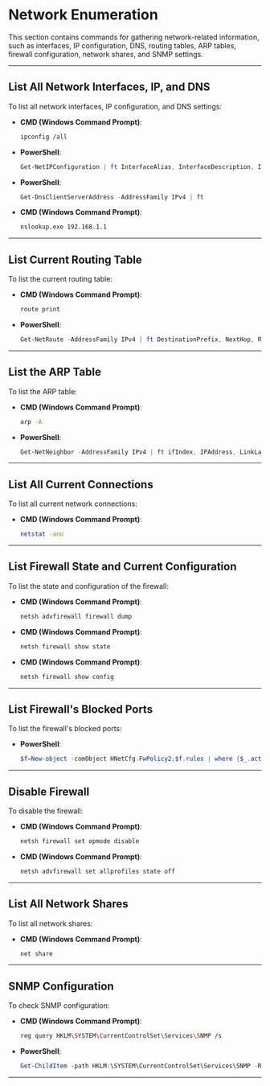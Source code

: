 # Network Enumeration

This section contains commands for gathering network-related information, such as interfaces, IP configuration, DNS, routing tables, ARP tables, firewall configuration, network shares, and SNMP settings.

---

## List All Network Interfaces, IP, and DNS

To list all network interfaces, IP configuration, and DNS settings:

- **CMD (Windows Command Prompt)**:
  ```bash
  ipconfig /all
  ```

- **PowerShell**:
  ```powershell
  Get-NetIPConfiguration | ft InterfaceAlias, InterfaceDescription, IPv4Address
  ```

- **PowerShell**:
  ```powershell
  Get-DnsClientServerAddress -AddressFamily IPv4 | ft
  ```

- **CMD (Windows Command Prompt)**:
  ```bash
  nslookup.exe 192.168.1.1
  ```

---

## List Current Routing Table

To list the current routing table:

- **CMD (Windows Command Prompt)**:
  ```bash
  route print
  ```

- **PowerShell**:
  ```powershell
  Get-NetRoute -AddressFamily IPv4 | ft DestinationPrefix, NextHop, RouteMetric, ifIndex
  ```

---

## List the ARP Table

To list the ARP table:

- **CMD (Windows Command Prompt)**:
  ```bash
  arp -A
  ```

- **PowerShell**:
  ```powershell
  Get-NetNeighbor -AddressFamily IPv4 | ft ifIndex, IPAddress, LinkLayerAddress, State
  ```

---

## List All Current Connections

To list all current network connections:

- **CMD (Windows Command Prompt)**:
  ```bash
  netstat -ano
  ```

---

## List Firewall State and Current Configuration

To list the state and configuration of the firewall:

- **CMD (Windows Command Prompt)**:
  ```bash
  netsh advfirewall firewall dump
  ```

- **CMD (Windows Command Prompt)**:
  ```bash
  netsh firewall show state
  ```

- **CMD (Windows Command Prompt)**:
  ```bash
  netsh firewall show config
  ```

---

## List Firewall's Blocked Ports

To list the firewall's blocked ports:

- **PowerShell**:
  ```powershell
  $f=New-object -comObject HNetCfg.FwPolicy2;$f.rules | where {$_.action -eq "0"} | select name, applicationname, localports
  ```

---

## Disable Firewall

To disable the firewall:

- **CMD (Windows Command Prompt)**:
  ```bash
  netsh firewall set opmode disable
  ```

- **CMD (Windows Command Prompt)**:
  ```bash
  netsh advfirewall set allprofiles state off
  ```

---

## List All Network Shares

To list all network shares:

- **CMD (Windows Command Prompt)**:
  ```bash
  net share
  ```

---

## SNMP Configuration

To check SNMP configuration:

- **CMD (Windows Command Prompt)**:
  ```bash
  reg query HKLM\SYSTEM\CurrentControlSet\Services\SNMP /s
  ```

- **PowerShell**:
  ```powershell
  Get-ChildItem -path HKLM:\SYSTEM\CurrentControlSet\Services\SNMP -Recurse
  ```

---
```
